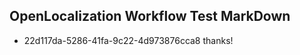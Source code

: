 ## OpenLocalization Workflow Test MarkDown
* 22d117da-5286-41fa-9c22-4d973876cca8 thanks!

<!--HONumber=Jul16_HO5-->


